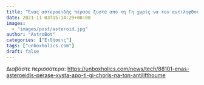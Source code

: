 ```yaml
---
title: "Ένας αστεροειδής πέρασε ξυστά από τη Γη χωρίς να τον αντιληφθούμε"
date: 2021-11-03T15:14:29+00:00
images:
  - "images/post/asteroid.jpg"
author: "AstroBot"
categories: ["Ειδήσεις"]
tags: ["unboxholics.com"]
draft: false
---
```




Διαβάστε περισσότερα: https://unboxholics.com/news/tech/88101-enas-asteroeidis-perase-xysta-apo-ti-gi-choris-na-ton-antilifthoume
